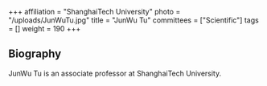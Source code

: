 +++
affiliation = "ShanghaiTech University"
photo = "/uploads/JunWuTu.jpg"
title = "JunWu Tu"
committees = ["Scientific"]
tags = []
weight = 190
+++
## Biography

JunWu Tu is an associate professor at ShanghaiTech University.
